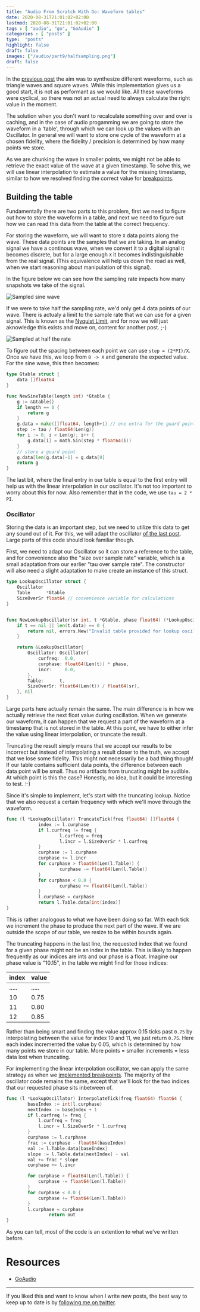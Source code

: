 ```yaml
---
title: "Audio From Scratch With Go: Waveform tables"
date: 2020-08-31T21:01:02+02:00
lastmod: 2020-08-31T21:01:02+02:00
tags : [ "audio", "go", "GoAudio" ]
categories : [ "posts" ]
type:  "posts"
highlight: false
draft: false
images: ["/audio/part9/halfsampling.png"]
draft: false
---
```


In the [previous post](https://dylanmeeus.github.io/posts/audio-from-scratch-pt8) the aim was to
synthesize different waveforms, such as triangle waves and square waves. While this implementation
gives us a good start, it is not as performant as we would like. All these waveforms were cyclical,
so there was not an actual need to always calculate the right value in the moment.

The solution when you don't want to recalculate something over and over is caching, and in the case
of audio progamming we are going to store the waveform in a 'table', through which we can look up
the values with an Oscillator. In general we will want to store one cycle of the waveform at a
chosen fidelity, where the fidelity / precision is determined by how many points we store. 

As we are chunking the wave in smaller points, we might not be able to retrieve the exact value of
the wave at a given timestamp. To solve this, we will use linear interpolation to estimate a value
for the missing timestamp, similar to how we resolved finding the correct value for
[breakpoints](https://dylanmeeus.github.io/posts/audio-from-scratch-pt5).

## Building the table 

Fundamentally there are two parts to this problem, first we need to figure out how to store the
waveform in a table, and next we need to figure out how we can read this data from the table at the
correct frequency.


For storing the waveform, we will want to store `X` data points along the wave. These data points
are the samples that we are taking. In an analog signal we have a continous wave, when we convert it
to a digital signal it becomes discrete, but for a large enough `X` it becomes indistinguishable
from the real signal. (This equivalence will help us down the road as well, when we start reasoning
about manipulation of this signal).

In the figure below we can see how the sampling rate impacts how many snapshots we take of the
signal. 

![Sampled sine wave](/audio/part9/sampling.png)

If we were to take half the sampling rate, we'd only get 4 data points of our wave.
There is actualy a limit to the sample rate that we can use for a given signal.
This is known as the [Nyquist Limit](https://en.wikipedia.org/wiki/Nyquist_frequency), and for now
we will just aknowledge this exists and move on, content for another post. ;-)

![Sampled at half the rate](/audio/part9/halfsampling.png)

To figure out the spacing between each point we can use `step = (2*PI)/X`. Once we have this, we
loop from `0 -> X` and generate the expected value. For the sine wave, this then becomes:


```go
type Gtable struct {
	data []float64
}

func NewSineTable(length int) *Gtable {
	g := &Gtable{}
	if length == 0 {
		return g
	}
	g.data = make([]float64, length+1) // one extra for the guard point.
	step := tau / float64(Len(g))
	for i := 0; i < Len(g); i++ {
		g.data[i] = math.Sin(step * float64(i))
	}
	// store a guard point
	g.data[len(g.data)-1] = g.data[0]
	return g
}
```

The last bit, where the final entry in our table is equal to the first entry will help us with the
linear interpolation in our oscillator. It's not too important to worry about this for now. Also
remember that in the code, we use `tau = 2 * PI`.


### Oscillator

Storing the data is an important step, but we need to utilize this data to get any sound out of it.
For this, we will adapt the oscillator [of the last
post](https://dylanmeeus.github.io/posts/audio-from-scratch-pt8.md). Large parts of this code should
look familiar though.

First, we need to adapt our Oscillator so it can store a reference to the table, and for convenience
also the "size over sample rate" variable, which is a small adaptation from our earlier "tau over
sample rate". The constructor will also need a slight adaptation to make create an instance of this
struct.

```go
type LookupOscillator struct {
	Oscillator
	Table      *Gtable
	SizeOverSr float64 // convenience variable for calculations
}


func NewLookupOscillator(sr int, t *Gtable, phase float64) (*LookupOscillator, error) {
	if t == nil || len(t.data) == 0 {
		return nil, errors.New("Invalid table provided for lookup oscillator")
	}

	return &LookupOscillator{
		Oscillator: Oscillator{
			curfreq:  0.0,
			curphase: float64(Len(t)) * phase,
			incr:     0.0,
		},
		Table:      t,
		SizeOverSr: float64(Len(t)) / float64(sr),
	}, nil
}
```

Large parts here actually remain the same. The main difference is in how we actually retrieve the
next float value during oscillation. When we generate our waveform, it can happen that we request a
part of the waveform at a timestamp that is not stored in the table. At this point, we have to
either infer the value using linear interpolation, or truncate the result.

Truncating the result simply means that we accept our results to be incorrect but instead of
interpolating a result closer to the truth, we accept that we lose some fidelity. This might not
necessarily be a bad thing though! If our table contains sufficient data points, the difference
between each data point will be small. Thus no artifacts from truncating might be audible. At which
point is this the case? Honestly, no idea, but it could be interesting to test. :-)

Since it's simple to implement, let's start with the truncating lookup. Notice that we also request
a certain frequency with which we'll move through the waveform.

```go
func (l *LookupOscillator) TruncateTick(freq float64) []float64 {
            index := l.curphase
            if l.curfreq != freq {
                    l.curfreq = freq
                    l.incr = l.SizeOverSr * l.curfreq
            }
            curphase := l.curphase
            curphase += l.incr
            for curphase > float64(Len(l.Table)) {
                    curphase -= float64(Len(l.Table))
            }
            for curphase < 0.0 {
                    curphase += float64(Len(l.Table))
            }
            l.curphase = curphase
            return l.Table.data[int(index)]
} 
```

This is rather analogous to what we have been doing so far. With each tick we increment the phase to
produce the next part of the wave. If we are outside the scope of our table, we resize to be within
bounds again. 

The truncating happens in the last line, the requested index that we found for a given phase might
not be an index in the table. This is likely to happen frequently as our indices are ints and our
phase is a float. Imagine our phase value is "10.15", in the table we might find for those indices:

|index|value|
|-----|-----|
|.....|.....|
| 10  | 0.75|
| 11  | 0.80|
| 12  | 0.85|

Rather than being smart and finding the value approx 0.15 ticks past `0.75` by interpolating between the
value for index 10 and 11, we just return `0.75`. Here each index incremented the value by 0.05,
which is determined by how many points we store in our table. More points = smaller increments =
less data lost when truncating.

For implementing the linear interpolation oscillator, we can apply the same strategy as when we
[implemented breakpoints](https://dylanmeeus.github.io/posts/audio-from-scratch-pt5/). The majority
of the oscillator code remains the same, except that we'll look for the two indices that our
requested phase sits inbetween of.

```go
func (l *LookupOscillator) InterpolateTick(freq float64) float64 {
		baseIndex := int(l.curphase)
		nextIndex := baseIndex + 1
		if l.curfreq != freq {
			l.curfreq = freq
			l.incr = l.SizeOverSr * l.curfreq
		}
		curphase := l.curphase
		frac := curphase - float64(baseIndex)
		val := l.Table.data[baseIndex]
		slope := l.Table.data[nextIndex] - val
		val += frac * slope
		curphase += l.incr

		for curphase > float64(Len(l.Table)) {
			curphase -= float64(Len(l.Table))
		}
		for curphase < 0.0 {
			curphase += float64(Len(l.Table))
		}
		l.curphase = curphase
                return out
}
```

As you can tell, most of the code is an extention to what we've written before.

# Resources

- [GoAudio](https://github.com/DylanMeeus/GoAudio)

------

If you liked this and want to know when I write new posts, the best way to keep up to date is by [following me on
twitter](https://twitter.com/DylanMeeus).
